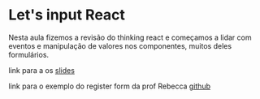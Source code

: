 # Let's input React

Nesta aula fizemos a revisão do thinking react e começamos a lidar com eventos e manipulação de valores nos componentes, muitos deles formulários.

link para a os [slides](https://docs.google.com/presentation/d/1u0TiKkOQdWTHt1mAICqbjYJSMbd8IT49BVgtL7F7rPQ/edit?usp=sharing)

link para o exemplo do register form da prof Rebecca [github](https://github.com/ArantesRebecca/register-form)